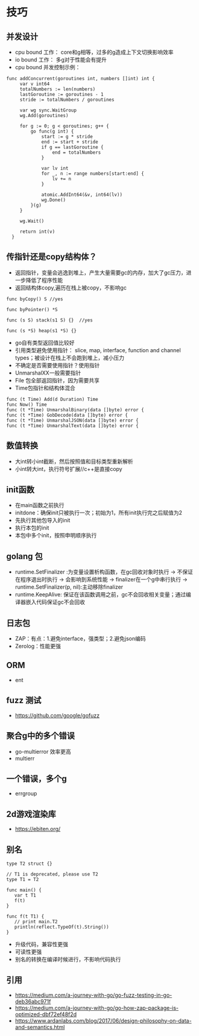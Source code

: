 # 技巧
## 并发设计
- cpu bound 工作： core和g相等，过多的g造成上下文切换影响效率
- io bound 工作： 多g对于性能会有提升
- cpu bound 并发控制示例：
```
func addConcurrent(goroutines int, numbers []int) int {
     var v int64
     totalNumbers := len(numbers)
     lastGoroutine := goroutines - 1
     stride := totalNumbers / goroutines

     var wg sync.WaitGroup
     wg.Add(goroutines)

     for g := 0; g < goroutines; g++ {
         go func(g int) {
             start := g * stride
             end := start + stride
             if g == lastGoroutine {
                 end = totalNumbers
             }

             var lv int
             for _, n := range numbers[start:end] {
                 lv += n
             }

             atomic.AddInt64(&v, int64(lv))
             wg.Done()
         }(g)
     }

     wg.Wait()

     return int(v)
  }
```

## 传指针还是copy结构体？
- 返回指针，变量会逃逸到堆上，产生大量需要gc的内存，加大了gc压力，进一步降低了程序性能
- 返回结构体copy,遍历在栈上被copy，不影响gc
```
func byCopy() S //yes

func byPointer() *S 

func (s S) stack(s1 S) {}  //yes

func (s *S) heap(s1 *S) {}
```
- go自有类型返回值比较好
- 引用类型避免使用指针： slice, map, interface, function and channel types；被设计在栈上不会跑到堆上，减小压力
- 不确定是否需要使用指针？使用指针
- UnmarshalXX一般需要指针
- File 包全部返回指针，因为需要共享
- Time包指针和结构体混合
```
func (t Time) Add(d Duration) Time
func Now() Time
func (t *Time) UnmarshalBinary(data []byte) error {
func (t *Time) GobDecode(data []byte) error {
func (t *Time) UnmarshalJSON(data []byte) error {
func (t *Time) UnmarshalText(data []byte) error {
```
## 数值转换
- 大int转小int截断，然后按照值和目标类型重新解析
- 小int转大int，执行符号扩展//c++是直接copy
## init函数
- 在main函数之前执行
- initdone：确保init只被执行一次；初始为1，所有init执行完之后赋值为2
- 先执行其他包导入的init
- 执行本包的init
- 本包中多个init，按照申明顺序执行
## golang 包
- runtime.SetFinalizer :为变量设置析构函数，在gc回收对象时执行
-> 不保证在程序退出时执行
-> 会影响到系统性能
-> finalizer在一个g中串行执行
-> runtime.SetFinalizer(p, nil):主动移除finalizer
- runtime.KeepAlive: 保证在该函数调用之前，gc不会回收相关变量；通过编译器嵌入代码保证gc不会回收

## 日志包 
- ZAP：有点：1.避免interface，强类型；2.避免json编码
- Zerolog：性能更强
## ORM
- ent
## fuzz 测试
- https://github.com/google/gofuzz
## 聚合g中的多个错误
-  go-multierror 效率更高
-  multierr
## 一个错误，多个g
- errgroup
## 2d游戏渲染库
- https://ebiten.org/
## 别名
```
type T2 struct {}

// T1 is deprecated, please use T2
type T1 = T2

func main() {
   var t T1
   f(t)
}

func f(t T1) {
   // print main.T2
   println(reflect.TypeOf(t).String())
}
```
- 升级代码，兼容性更强
- 可读性更强
- 别名的转换在编译时候进行，不影响代码执行

## 引用
- https://medium.com/a-journey-with-go/go-fuzz-testing-in-go-deb36abc971f
- https://medium.com/a-journey-with-go/go-how-zap-package-is-optimized-dbf72ef48f2d
- https://www.ardanlabs.com/blog/2017/06/design-philosophy-on-data-and-semantics.html
